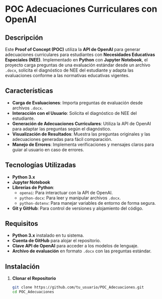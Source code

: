 # POC Adecuaciones Curriculares con OpenAI

## Descripción

Este **Proof of Concept (POC)** utiliza la **API de OpenAI** para generar adecuaciones curriculares para estudiantes con **Necesidades Educativas Especiales (NEE)**. Implementado en **Python** con **Jupyter Notebook**, el proyecto carga preguntas de una evaluación estándar desde un archivo `.docx`, solicita el diagnóstico de NEE del estudiante y adapta las evaluaciones conforme a las normativas educativas vigentes.

## Características

- **Carga de Evaluaciones**: Importa preguntas de evaluación desde archivos `.docx`.
- **Interacción con el Usuario**: Solicita el diagnóstico de NEE del estudiante.
- **Generación de Adecuaciones Curriculares**: Utiliza la API de OpenAI para adaptar las preguntas según el diagnóstico.
- **Visualización de Resultados**: Muestra las preguntas originales y las adecuaciones generadas para fácil comparación.
- **Manejo de Errores**: Implementa verificaciones y mensajes claros para guiar al usuario en caso de errores.

## Tecnologías Utilizadas

- **Python 3.x**
- **Jupyter Notebook**
- **Librerías de Python**:
  - `openai`: Para interactuar con la API de OpenAI.
  - `python-docx`: Para leer y manipular archivos `.docx`.
  - `python-dotenv`: Para manejar variables de entorno de forma segura.
- **Git y GitHub**: Para control de versiones y alojamiento del código.

## Requisitos

- **Python 3.x** instalado en tu sistema.
- **Cuenta de GitHub** para alojar el repositorio.
- **Clave API de OpenAI** para acceder a los modelos de lenguaje.
- **Archivo de evaluación** en formato `.docx` con las preguntas estándar.

## Instalación

1. **Clonar el Repositorio**

   ```bash
   git clone https://github.com/tu_usuario/POC_Adecuaciones.git
   cd POC_Adecuaciones


